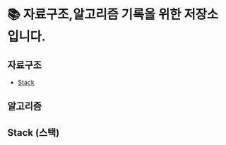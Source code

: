 # 📚 자료구조,알고리즘 기록을 위한 저장소 입니다.

## 자료구조
 - [Stack](#Stack)

## 알고리즘















































## Stack (스택)

